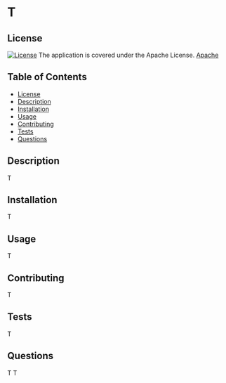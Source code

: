 # T

## License
[![License](https://img.shields.io/badge/License-Apache_2.0-blue.svg)](https://opensource.org/licenses/Apache-2.0)
The application is covered under the Apache License.
[Apache](https://github.com/apache/.github/blob/main/LICENSE)  


## Table of Contents
- [License](#license)
- [Description](#description)
- [Installation](#installation)
- [Usage](#usage)
- [Contributing](#contributing)
- [Tests](#tests)
- [Questions](#questions)


## Description
T

## Installation
T

## Usage
T

## Contributing
T

## Tests
T

## Questions
T
T